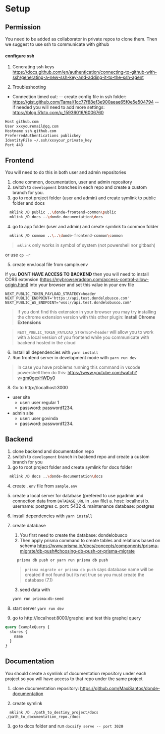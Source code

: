 # Setup

## Permission

You need to be added as collaborator in private repos to clone them. Then we suggest to use ssh to communicate with github

#### configure ssh

1. Generating ssh keys
   https://docs.github.com/en/authentication/connecting-to-github-with-ssh/generating-a-new-ssh-key-and-adding-it-to-the-ssh-agent

2. Troubleshooting

- Connection timed out:
  -- create config file in ssh folder:
  https://gist.github.com/Tamal/1cc77f88ef3e900aeae65f0e5e504794
  -- if needed you will need to add more settings:
  https://blog.51cto.com/u_15936016/6006760

```bash
Host github.com
User xxxyouremail@qq.com
Hostname ssh.github.com
PreferredAuthentications publickey
IdentityFile ~/.ssh/xxxyour_private_key
Port 443
```

## Frontend

You will need to do this in both user and admin repositories

1. clone common, documentation, user and admin repository
2. switch to `development` branches in each repo and create a custom branch for you.
3. go to root project folder (user and admin) and create symlink to public folder and docs

```bash
  mklink /D public ..\donde-frontend-common\public
  mklink /D docs ..\donde-documentation\docs
```

4. go to app folder (user and admin) and create symlink to common folder

```bash
  mklink /D common ..\..\donde-frontend-common\common
```

> `mklink` only works in symbol of system (not powershell nor gitbash)

or use `cp -r`

5. create env.local file from sample.env

If you **DONT HAVE ACCESS TO BACKEND** then you will need to install CORS extension (https://mybrowseraddon.com/access-control-allow-origin.html) into your browser and set this value in your env file

```
NEXT_PUBLIC_TOKEN_PAYLOAD_STRATEGY=header
NEXT_PUBLIC_ENDPOINT='https://api.test.dondelobusco.com'
NEXT_PUBLIC_WS_ENDPOINT='wss://api.test.dondelobusco.com'
```

> If you dont find this extension in your browser you may try installing the chrome extension version with this other plugin: **Install Chrome Extensions**

> `NEXT_PUBLIC_TOKEN_PAYLOAD_STRATEGY=header` will allow you to work with a local version of you frontend while you communicate with backend hosted in the cloud

6. Install all dependencies with `yarn install`
7. Run frontend server in development mode with `yarn run dev`

> In case you have problems running this command in vscode powershell then do this: https://www.youtube.com/watch?v=gm0gexHWDy0

8. Go to http://localhost:3000

- user site
  - user: user regular 1
  - password: password1234.
- admin site
  - user: user govinda
  - password: password1234.

## Backend

1. clone backend and documentation repo
2. switch to `development` branch in backend repo and create a custom branch for you
3. go to root project folder and create symlink for docs folder

```bash
  mklink /D docs ..\donde-documentation\docs
```

4. create `.env` file from `sample.env`

5. create a local server for database (prefered to use pgadmin and connection data from `DATABASE_URL` in `.env` file)
   a. host: localhost
   b. username: postgres
   c. port: 5432
   d. maintenance database: postgres

6. install dependencies with `yarn install`
7. create database

   1. You first need to create the database: dondelobusco
   2. Then apply prisma command to create tables and relations based on schema
      https://www.prisma.io/docs/concepts/components/prisma-migrate/db-push#choosing-db-push-or-prisma-migrate

   ```bash
     prisma db push or yarn run prisma db push
   ```

   > `prisma migrate or prisma db push` says database name will be created if not found but its not true so you must create the database (7.1)

   3. seed data with

   ```bash
   yarn run prisma:db-seed
   ```

8. start server
   `yarn run dev`

9. go to http://localhost:8000/graphql and test this graphql query

```graphql
query ExampleQuery {
  stores {
    name
  }
}
```

## Documentation

You should create a symlink of documentation repository under each project so you will have access to that repo under the same project

1. clone documentation repository: https://github.com/MaxiSantos/donde-documentation

2. create symlink

```bach
  mklink /D ./path_to_destiny_project/docs ./path_to_documentation_repo./docs
```

3. go to docs folder and run
   `docsify serve -- port 3020`
